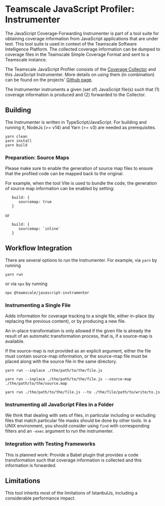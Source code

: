# Teamscale JavaScript Profiler: Instrumenter

The JavaScript Coverage-Forwarding Instrumenter is part of a tool suite for obtaining
coverage information from JavaScript applications that are under test.
This tool suite is used in context of the Teamscale Software Intelligence Platform.
The collected coverage information can be dumped to coverage files 
in the Teamscale Simple Coverage Format and sent to a Teamscale instance.

The Teamscale JavaScript Profiler consists of the [Coverage Collector](https://www.npmjs.com/package/@teamscale/coverage-collector) 
and this JavaScript Instrumenter.
More details on using them (in combination) can be found
on the projects' [Github page](https://github.com/cqse/teamscale-javascript-profiler/).

The Instrumenter instruments a given (set of) JavaScript file(s) such that (1) coverage 
information is produced and (2) forwarded to the Collector.

## Building

The Instrumenter is written in TypeScript/JavaScript. For building and running it,
NodeJs (>= v14) and Yarn (>= v3) are needed as prerequisites.

``` 
yarn clean
yarn install
yarn build
```

### Preparation: Source Maps

Please make sure to enable the generation of source map files to ensure
that the profiled code can be mapped back to the original.

For example, when the tool Vite is used to bundle the code,
the generation of source map information can be enabled by setting:

```
   build: {
      sourcemap: true
   }
```

or

```
   build: {
      sourcemap: `inline`
   }
```

## Workflow Integration

There are several options to run the Instrumenter. For example, via `yarn` by running

```
yarn run
```

or via `npx` by running

```
npx @teamscale/javascript-instrumenter
```


### Instrumenting a Single File

Adds information for coverage tracking to a single file, either
in-place (by replacing the previous content), or by producing a new file.

An in-place transformation is only allowed if the given file is already
the result of an automatic transformation process, that is, if a source-map is available.

If the source-map is not provided as an explicit argument, either
the file must contain source-map information, or the source-map file
must be placed along with the source file in the same directory.

```
yarn run --inplace ./the/path/to/the/file.js
```

```
yarn run --inplace ./the/path/to/the/file.js --source-map ./the/path/to/the/source.map
```

```
yarn run ./the/path/to/the/file.js --to ./the/file/path/to/write/to.js
```

### Instrumenting all JavaScript Files in a Folder

We think that dealing with sets of files, in particular including or excluding
files that match particular file masks should be done by other tools.
In a UNIX environment, you should consider using `find` with corresponding
filters and an `-exec` argument to run the instrumenter.

### Integration with Testing Frameworks

This is planned work: Provide a Babel plugin that provides a code transformation
such that coverage information is collected and this information is forwarded.

## Limitations

This tool inherits most of the limitations of IstanbulJs, including 
a considerable performance impact.
